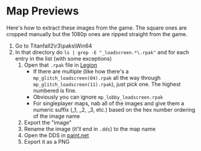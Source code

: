 ﻿# Map Previews

Here's how to extract these images from the game. The square ones are cropped manually but the 1080p ones are ripped straight from the game.

1. Go to Titanfall2\r3\paks\Win64
2. In that directory do `ls | grep -E "_loadscreen.*\.rpak"` and for each entry in the list (with some exceptions)
   1. Open that `.rpak` file in [Legion](https://wiki.modme.co/wiki/apps/Legion.html)
      - If there are multiple (like how there's a `mp_glitch_loadscreen(04).rpak` all the way through `mp_glitch_loadscreen(11).rpak`), just pick one. The highest numbered is fine.
      - Obviously you can ignore `mp_lobby_loadscreen.rpak`
      - For singleplayer maps, nab all of the images and give them a numeric suffix (_1, _2, _3, etc.) based on the hex number ordering of the image name 
   2. Export the "image"
   3. Rename the image (it'll end in `.dds`) to the map name
   4. Open the DDS in [paint.net](getpaint.net)
   5. Export it as a PNG